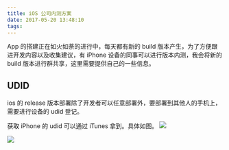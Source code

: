 ```yaml
---
title: iOS 公司内测方案
date: 2017-05-20 13:48:10
tags:
---
```

App 的搭建正在如火如荼的进行中，每天都有新的 build 版本产生，为了方便跟进开发内容以及收集建议，有 iPhone 设备的同事可以进行版本内测，我会将新的 build 版本进行群共享，这里需要提供自己的一些信息。

## UDID
ios 的 release 版本部署除了开发者可以任意部署外，要部署到其他人的手机上，需要进行设备的 udid 登记。

获取 iPhone 的 udid 可以通过 iTunes 拿到。具体如图。
![](http://ofn8y0v16.bkt.clouddn.com/QQ20170520-201357@2x.png)

![](http://ofn8y0v16.bkt.clouddn.com/QQ20170520-201421@2x.png)
